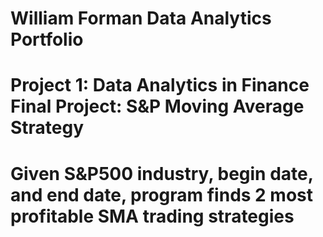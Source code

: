 # William Forman Data Analytics Portfolio

# Project 1: Data Analytics in Finance Final Project: S&P Moving Average Strategy
# Given S&P500 industry, begin date, and end date, program finds 2 most profitable SMA trading strategies
